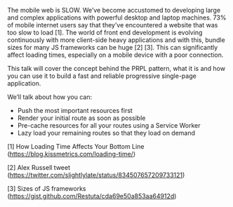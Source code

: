 The mobile web is SLOW. We’ve become accustomed to developing large and complex applications with powerful desktop and laptop machines. 73% of mobile internet users say that they’ve encountered a website that was too slow to load [1]. The world of front end development is evolving continuously with more client-side heavy applications and with this, bundle sizes for many JS frameworks can be huge [2] [3]. This can significantly affect loading times, especially on a mobile device with a poor connection.

This talk will cover the concept behind the PRPL pattern, what it is and how you can use it to build a fast and reliable progressive single-page application.

We’ll talk about how you can:

* Push the most important resources first
* Render your initial route as soon as possible
* Pre-cache resources for all your routes using a Service Worker
* Lazy load your remaining routes so that they load on demand

[1] How Loading Time Affects Your Bottom Line (https://blog.kissmetrics.com/loading-time/)

[2] Alex Russell tweet (https://twitter.com/slightlylate/status/834507657209733121)

[3] Sizes of JS frameworks (https://gist.github.com/Restuta/cda69e50a853aa64912d)
